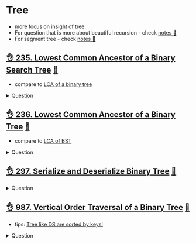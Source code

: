 # Tree
- more focus on insight of tree.
- For question that is more about beautiful recursion - check [notes :notebook:](../recursion/README.md)
- For segment tree - check [notes :notebook:](../range_query/segment_tree/README.md)


## [:ok_hand: 235. Lowest Common Ancestor of a Binary Search Tree](https://leetcode.com/problems/lowest-common-ancestor-of-a-binary-search-tree/) [:dart:](lca_of_bst.h)
- compare to [LCA of a binary tree](#ok_hand-236-lowest-common-ancestor-of-a-binary-tree-dart)

<details><summary markdown="span">Question</summary>

```markdown
Given a binary search tree (BST),
find the lowest common ancestor (LCA) node of two given nodes in the BST.
```
</details>

## [:ok_hand: 236. Lowest Common Ancestor of a Binary Tree](https://leetcode.com/problems/lowest-common-ancestor-of-a-binary-tree/) [:dart:](lca_of_bt.h)
- compare to [LCA of BST](#ok_hand-235-lowest-common-ancestor-of-a-binary-search-tree-dart)

<details><summary markdown="span">Question</summary>

```markdown
Given a binary tree,
find the lowest common ancestor (LCA) of two given nodes in the tree.
```
</details>


## [:ok_hand: 297. Serialize and Deserialize Binary Tree](https://leetcode.com/problems/serialize-and-deserialize-binary-tree/) [:dart:](de_serialize_binary_tree.h)

<details><summary markdown="span">Question</summary>

```markdown
Serialize and deserialize a binary tree.
```
</details>

## [:ok_hand: 987. Vertical Order Traversal of a Binary Tree](https://leetcode.com/problems/vertical-order-traversal-of-a-binary-tree//) [:dart:](vertical_order_traversal.h)
- tips: [Tree like DS are sorted by keys!](../notes/data_structures.md#tree-like-ds-are-sorted-by-keys-map-set-multimap-multiset)

<details><summary markdown="span">Question</summary>

```markdown
Given the root of a binary tree, calculate the vertical order traversal of the binary tree.
- If two nodes are in the same row and column, the order should be from left to right.
       3
    1     4     --> 2, 3' are actually at the same column as root 3.
  0   2  3'  7
  --> Output should be: [[0],[1],[3,2,3],[4],[7]]
```
</details>